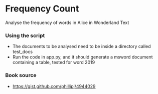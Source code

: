 # Frequency Count

Analyse the frequency of words in Alice in Wonderland Text

### Using the script
* The documents to be analysed need to be inside a directory called test_docs
* Run the code in app.py, and it should generate a msword document containing a table, tested for word 2019

### Book source 
* https://gist.github.com/phillipj/4944029
